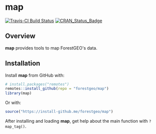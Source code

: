
<!-- Don't edit README.md; instead, edit README.Rmd -->
map
===

[![Travis-CI Build Status](https://travis-ci.org/forestgeo/map.svg?branch=master)](https://travis-ci.org/forestgeo/map) [![CRAN\_Status\_Badge](http://www.r-pkg.org/badges/version/map)](https://cran.r-project.org/package=map)

Overview
--------

**map** provides tools to map ForestGEO's data.

Installation
------------

Install **map** from GitHub with:

``` r
# install.packages("remotes")
remotes::install_github(repo = "forestgeo/map")
library(map)
```

Or with:

``` r
source("https://install-github.me/forestgeo/map")
```

After installing and loading **map**, get help about the main function with `?map_tag()`.
